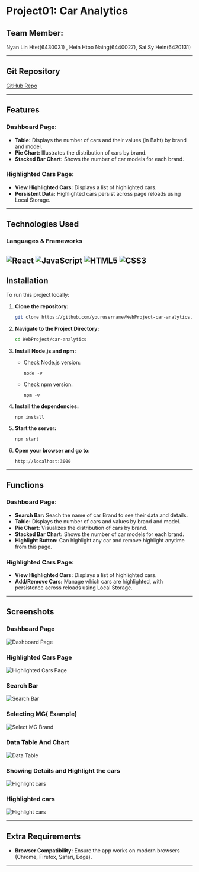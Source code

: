 # Project01: Car Analytics

## Team Member:
Nyan Lin Htet(6430031) , Hein Htoo Naing(6440027), Sai Sy Hein(6420131)

---
## Git Repository

 [GitHub Repo](https://github.com/Garris711/WebProject/tree/main/car-analytics)

---

## Features

### Dashboard Page:
- **Table:** Displays the number of cars and their values (in Baht) by brand and model.
- **Pie Chart:** Illustrates the distribution of cars by brand.
- **Stacked Bar Chart:** Shows the number of car models for each brand.

### Highlighted Cars Page:
- **View Highlighted Cars:** Displays a list of highlighted cars.
- **Persistent Data:** Highlighted cars persist across page reloads using Local Storage.

---

## Technologies Used

### Languages & Frameworks
![React](https://img.shields.io/badge/React-20232A?style=for-the-badge&logo=react&logoColor=61DAFB)
![JavaScript](https://img.shields.io/badge/JavaScript-323330?style=for-the-badge&logo=javascript&logoColor=F7DF1E)
![HTML5](https://img.shields.io/badge/HTML5-E34F26?style=for-the-badge&logo=html5&logoColor=white)
![CSS3](https://img.shields.io/badge/CSS3-1572B6?style=for-the-badge&logo=css3&logoColor=white)
---

## Installation

To run this project locally:

1. **Clone the repository:**
    ```bash
    git clone https://github.com/yourusername/WebProject-car-analytics.git
    ```

2. **Navigate to the Project Directory:**
    ```bash
    cd WebProject/car-analytics
    ```

3. **Install Node.js and npm:**
    - Check Node.js version:
      ```
      node -v
      ```
    - Check npm version:
      ```
      npm -v 
      ```

4. **Install the dependencies:**
    ```
    npm install
    ```

5. **Start the server:**
    ```bash
    npm start
    ```

6. **Open your browser and go to:**
    ```
    http://localhost:3000
    ```

---

## Functions

### Dashboard Page:
- **Search Bar:** Seach the name of car Brand to see their data and details.
- **Table:** Displays the number of cars and values by brand and model.
- **Pie Chart:** Visualizes the distribution of cars by brand.
- **Stacked Bar Chart:** Shows the number of car models for each brand.
- **Highlight Button:** Can highlight any car and remove highlight anytime from this page.

### Highlighted Cars Page:
- **View Highlighted Cars:** Displays a list of highlighted cars.
- **Add/Remove Cars:** Manage which cars are highlighted, with persistence across reloads using Local Storage.

---
## Screenshots

### Dashboard Page
![Dashboard Page](./Assets/Dashboard.png)

### Highlighted Cars Page
![Highlighted Cars Page](./Assets/HighlightedCarPage.png)

### Search Bar
![Search Bar](./Assets/searchBar.png)

### Selecting MG( Example)
![Select MG Brand](./Assets/selectMG.png)

### Data Table And Chart
![Data Table](./Assets/DataTable_Chart.png)

### Showing Details and Highlight the cars
![Highlight cars](./Assets/CarDetails.png)

### Highlighted cars 
![Highlight cars](./Assets/HighlightedCars.png)



---


## Extra Requirements
- **Browser Compatibility:** Ensure the app works on modern browsers (Chrome, Firefox, Safari, Edge).


---


